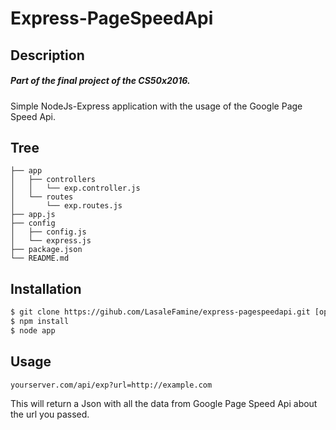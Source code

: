 # Express-PageSpeedApi
## Description
##### Part of the final project of the CS50x2016.
Simple NodeJs-Express application with the usage of the Google Page Speed Api.
## Tree
```
├── app
│   ├── controllers
│   │   └── exp.controller.js
│   └── routes
│       └── exp.routes.js
├── app.js
├── config
│   ├── config.js
│   └── express.js
├── package.json
└── README.md
```
## Installation
```sh
$ git clone https://gihub.com/LasaleFamine/express-pagespeedapi.git [optional name]
$ npm install
$ node app
```
## Usage
```
yourserver.com/api/exp?url=http://example.com
```
This will return a Json with all the data from Google Page Speed Api about the url you passed.